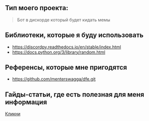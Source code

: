 ## Тип моего проекта:
> Бот в дискорде который будет кидать мемы

## Библиотеки, которые я буду использовать
- https://discordpy.readthedocs.io/en/stable/index.html
- https://docs.python.org/3/library/random.html

## Референсы, которые мне пригодятся
- https://github.com/menterswagga/dfe.git

## Гайды-статьи, где есть полезная для меня информация
[Кликни](https://cyberleninka.ru/article/n/globalnoe-izmenenie-klimata-i-ego-posledstviya?ysclid=lupc71xe4g473060315)
 
